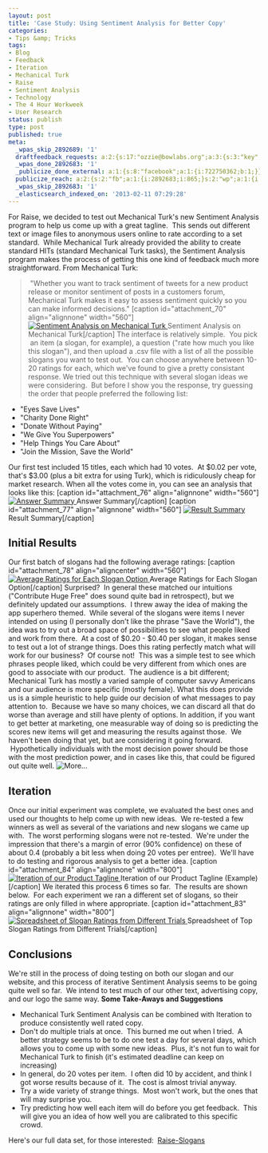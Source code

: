 ```yaml
---
layout: post
title: 'Case Study: Using Sentiment Analysis for Better Copy'
categories:
- Tips &amp; Tricks
tags:
- Blog
- Feedback
- Iteration
- Mechanical Turk
- Raise
- Sentiment Analysis
- Technology
- The 4 Hour Workweek
- User Research
status: publish
type: post
published: true
meta:
  _wpas_skip_2892689: '1'
  draftfeedback_requests: a:2:{s:17:"ozzie@bowlabs.org";a:3:{s:3:"key";s:13:"5118721761f87";s:4:"time";s:10:"1360556567";s:7:"user_id";s:8:"45639287";}s:17:"rahul@bowlabs.org";a:3:{s:3:"key";s:13:"511872177a2d4";s:4:"time";s:10:"1360556567";s:7:"user_id";s:8:"45639287";}}
  _wpas_done_2892683: '1'
  _publicize_done_external: a:1:{s:8:"facebook";a:1:{i:722750362;b:1;}}
  publicize_reach: a:2:{s:2:"fb";a:1:{i:2892683;i:865;}s:2:"wp";a:1:{i:0;i:1;}}
  _wpas_skip_2892683: '1'
  _elasticsearch_indexed_on: '2013-02-11 07:29:28'
---
```

For Raise, we decided to test out Mechanical Turk's new Sentiment Analysis program to help us come up with a great tagline.  This sends out different text or image files to anonymous users online to rate according to a set standard.  While Mechanical Turk already provided the ability to create standard HITs (standard Mechanical Turk tasks), the Sentiment Analysis program makes the process of getting this one kind of feedback much more straightforward. From Mechanical Turk:

>  "Whether you want to track sentiment of tweets for a new product release or monitor sentiment of posts in a customers forum, Mechanical Turk makes it easy to assess sentiment quickly so you can make informed decisions."
[caption id="attachment\_70" align="alignnone" width="560"] [ ![Sentiment Analysis on Mechanical Turk](http://bowlabs.files.wordpress.com/2013/02/screen-shot-2013-02-08-at-11-51-28-pm.png?w=800) ](http://bowlabs.files.wordpress.com/2013/02/screen-shot-2013-02-08-at-11-51-28-pm.png) Sentiment Analysis on Mechanical Turk[/caption] The interface is relatively simple.  You pick  an item (a slogan, for example), a question ("rate how much you like this slogan"), and then upload a .csv file with a list of all the possible slogans you want to test out.  You can choose anywhere between 10-20 ratings for each, which we've found to give a pretty consistant response. We tried out this technique with several slogan ideas we were considering.  But before I show you the response, try guessing the order that people preferred the following list:
- "Eyes Save Lives"
- "Charity Done Right"
- "Donate Without Paying"
- "We Give You Superpowers"
- "Help Things You Care About"
- "Join the Mission, Save the World"

Our first test included 15 titles, each which had 10 votes.  At $0.02 per vote, that's $3.00 (plus a bit extra for using Turk), which is ridiculously cheap for market research. When all the votes come in, you can see an analysis that looks like this: [caption id="attachment\_76" align="alignnone" width="560"] [ ![Answer Summary](http://bowlabs.files.wordpress.com/2013/02/screen-shot-2013-02-10-at-10-02-54-am.png?w=800) ](http://bowlabs.files.wordpress.com/2013/02/screen-shot-2013-02-10-at-10-02-54-am.png) Answer Summary[/caption] [caption id="attachment\_77" align="alignnone" width="560"] [ ![Result Summary](http://bowlabs.files.wordpress.com/2013/02/screen-shot-2013-02-10-at-10-05-40-am.png?w=800) ](http://bowlabs.files.wordpress.com/2013/02/screen-shot-2013-02-10-at-10-05-40-am.png) Result Summary[/caption]  
## Initial Results
Our first batch of slogans had the following average ratings: [caption id="attachment\_78" align="aligncenter" width="560"] [ ![Average Ratings for Each Slogan Option](http://bowlabs.files.wordpress.com/2013/02/screen-shot-2013-02-10-at-10-08-23-am.png?w=800) ](http://bowlabs.files.wordpress.com/2013/02/screen-shot-2013-02-10-at-10-08-23-am.png) Average Ratings for Each Slogan Option[/caption] Surprised?  In general these matched our intuitions ("Contribute Huge Free" does sound quite bad in retrospect), but we definitely updated our assumptions.  I threw away the idea of making the app superhero themed.  While several of the slogans were items I never intended on using (I personally don't like the phrase "Save the World"), the idea was to try out a broad space of possibilities to see what people liked and work from there.  At a cost of $0.20 - $0.40 per slogan, it makes sense to test out a lot of strange things. Does this rating perfectly match what will work for our business?  Of course not!  This was a simple test to see which phrases people liked, which could be very different from which ones are good to associate with our product.  The audience is a bit different; Mechanical Turk has mostly a varied sample of computer savvy Americans and our audience is more specific (mostly female). What this does provide us is a simple heuristic to help guide our decision of what messages to pay attention to.  Because we have so many choices, we can discard all that do worse than average and still have plenty of options. In addition, if you want to get better at marketing, one measurable way of doing so is predicting the scores new items will get and measuring the results against those.  We haven't been doing that yet, but are considering it going forward.  Hypothetically individuals with the most decision power should be those with the most prediction power, and in cases like this, that could be figured out quite well. ![](http://bowlabs.wordpress.com/wp-includes/js/tinymce/plugins/wordpress/img/trans.gif "More...")
##

## Iteration
Once our initial experiment was complete, we evaluated the best ones and used our thoughts to help come up with new ideas.  We re-tested a few winners as well as several of the variations and new slogans we came up with.  The worst performing slogans were not re-tested.  We're under the impression that there's a margin of error (90% confidence) on these of about 0.4 (probably a bit less when doing 20 votes per entree).  We'll have to do testing and rigorous analysis to get a better idea. [caption id="attachment\_84" align="alignnone" width="800"] [ ![Iteration of our Product Tagline](http://bowlabs.files.wordpress.com/2013/02/screen-shot-2013-02-10-at-2-15-17-pm.png?w=800) ](http://bowlabs.files.wordpress.com/2013/02/screen-shot-2013-02-10-at-2-15-17-pm.png) Iteration of our Product Tagline (Example)[/caption] We iterated this process 6 times so far.  The results are shown below.  For each experiment we ran a different set of slogans, so their ratings are only filled in where appropriate. [caption id="attachment\_83" align="alignnone" width="800"] [ ![Spreadsheet of Slogan Ratings from Different Trials](http://bowlabs.files.wordpress.com/2013/02/screen-shot-2013-02-10-at-1-29-14-pm.png?w=800) ](http://bowlabs.files.wordpress.com/2013/02/screen-shot-2013-02-10-at-1-29-14-pm.png) Spreadsheet of Top Slogan Ratings from Different Trials[/caption]  
## Conclusions
We're still in the process of doing testing on both our slogan and our website, and this process of iterative Sentiment Analysis seems to be going quite well so far.  We intend to test much of our other text, advertising copy, and our logo the same way. **Some Take-Aways and Suggestions**
- Mechanical Turk Sentiment Analysis can be combined with Iteration to produce consistently well rated copy.  
- Don't do multiple trials at once.  This burned me out when I tried.  A better strategy seems to be to do one test a day for several days, which allows you to come up with some new ideas.  Plus, it's not fun to wait for Mechanical Turk to finish (it's estimated deadline can keep on increasing)
- In general, do 20 votes per item.  I often did 10 by accident, and think I got worse results because of it.  The cost is almost trivial anyway.
- Try a wide variety of strange things.  Most won't work, but the ones that will may surprise you.
- Try predicting how well each item will do before you get feedback.  This will give you an idea of how well you are calibrated to this specific crowd.

Here's our full data set, for those interested:  [Raise-Slogans](http://bowlabs.files.wordpress.com/2013/02/raise-slogans.xlsx)